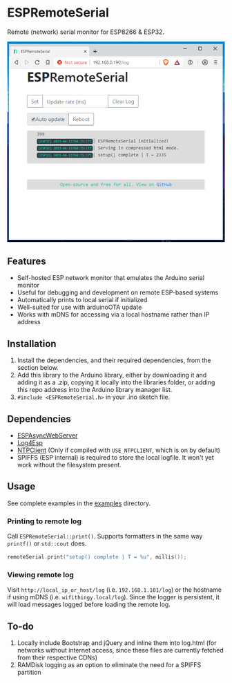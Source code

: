 # ESPRemoteSerial
Remote (network) serial monitor for ESP8266 &amp; ESP32.

![ESPRemoteSerial](https://raw.githubusercontent.com/nullbitsco/ESPRemoteSerial/master/img/ESPRemoteSerial.png "ESPRemoteSerial")

## Features
- Self-hosted ESP network monitor that emulates the Arduino serial monitor
- Useful for debugging and development on remote ESP-based systems
- Automatically prints to local serial if initialized
- Well-suited for use with arduinoOTA update
- Works with mDNS for accessing via a local hostname rather than IP address

## Installation
1. Install the dependencies, and their required dependencies, from the section below.
1. Add this library to the Arduino library, either by downloading it and adding it as a .zip, copying it locally into the libraries folder, or adding this repo address into the Arduino library manager list.
1. `#include <ESPRemoteSerial.h>` in your .ino sketch file.

## Dependencies
- [ESPAsyncWebServer](https://github.com/me-no-dev/ESPAsyncWebServer)
- [Log4Esp](https://github.com/jaygreco/log4Esp)
- [NTPClient](https://github.com/taranais/NTPClient) (Only if compiled with `USE_NTPCLIENT`, which is on by default) 
- SPIFFS (ESP internal) is required to store the local logfile. It won't yet work without the filesystem present.

## Usage
See complete examples in the [examples](https://github.com/nullbitsco/ESPRemoteSerial/tree/master/examples) directory.
### Printing to remote log
Call `ESPRemoteSerial::print()`. Supports formatters in the same way `printf()` or `std::cout` does.
```C
remoteSerial.print("setup() complete | T = %u", millis());
```
### Viewing remote log
Visit `http://local_ip_or_host/log` (i.e. `192.168.1.101/log`) or the hostname if using mDNS (i.e. `wifithingy.local/log`). Since the logger is persistent, it will load messages logged before loading the remote log.

## To-do
1. Locally include Bootstrap and jQuery and inline them into log.html (for networks without internet access, since these files are currently fetched from their respective CDNs)
1. RAMDisk logging as an option to eliminate the need for a SPIFFS partition 
